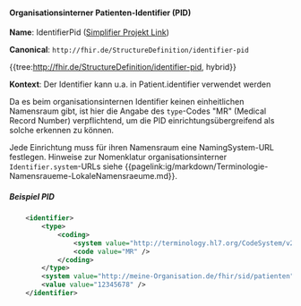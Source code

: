 #### Organisationsinterner Patienten-Identifier (PID)

**Name**: IdentifierPid ([Simplifier Projekt Link](https://simplifier.net/resolve?canonical=http://fhir.de/StructureDefinition/identifier-pid&scope=de.basisprofil.r4@1.5.3))

**Canonical**: `http://fhir.de/StructureDefinition/identifier-pid`

{{tree:http://fhir.de/StructureDefinition/identifier-pid, hybrid}}

**Kontext**: Der Identifier kann u.a. in Patient.identifier verwendet werden

Da es beim organisationsinternen Identifier keinen einheitlichen Namensraum gibt, ist hier die Angabe des `type`-Codes "MR" (Medical Record Number) verpflichtend, um die PID einrichtungsübergreifend als solche erkennen zu können.

Jede Einrichtung muss für ihren Namensraum eine NamingSystem-URL festlegen.
Hinweise zur Nomenklatur organisationsinterner `Identifier.system`-URLs siehe {{pagelink:ig/markdown/Terminologie-Namensraueme-LokaleNamensraeume.md}}.

##### Beispiel PID
```xml
    <identifier>
        <type>
            <coding>
                <system value="http://terminology.hl7.org/CodeSystem/v2-0203" />
                <code value="MR" />
            </coding>
        </type>
        <system value="http://meine-Organisation.de/fhir/sid/patienten" />
        <value value="12345678" />
    </identifier>
```
